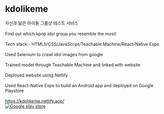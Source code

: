 # kdolikeme
자신과 닮은 아이돌 그룹상 테스트 서비스 <br><br>
Find out which kpop idol group you resemble the most!<br><br>
Tech stack - HTML5/CSS/JavaScript/Teachable Machine/React-Native Expo<br><br>
Used Selenium to crawl idol images from google<br><br>
Trained model through Teachable Machine and linked with website<br><br>
Deployed website using Netlify<br><br>
Used React-Native Expo to build an Android app and deployed on Google Playstore<br><br>
https://kdolikeme.netlify.app/
<br>
<a href="https://play.google.com/store/apps/details?id=com.liketiger.kdolikeme"><img class="app-download-icon" src="https://blog.kakaocdn.net/dn/c6po0N/btqMgsb7Qpb/MQBT1U1xzqvsabAQd4OYGk/img.png" alt="Google play store"></a>
